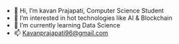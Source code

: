 - 👋 Hi, I’m kavan Prajapati, Computer Science Student
- 👀 I’m interested in hot technologies like AI & Blockchain
- 🌱 I’m currently learning Data Science
- 📫 Kavanprajapati96@gmail.com

<!---
kavan24/kavan24 is a ✨ special ✨ repository because its `README.md` (this file) appears on your GitHub profile.
You can click the Preview link to take a look at your changes.
--->
